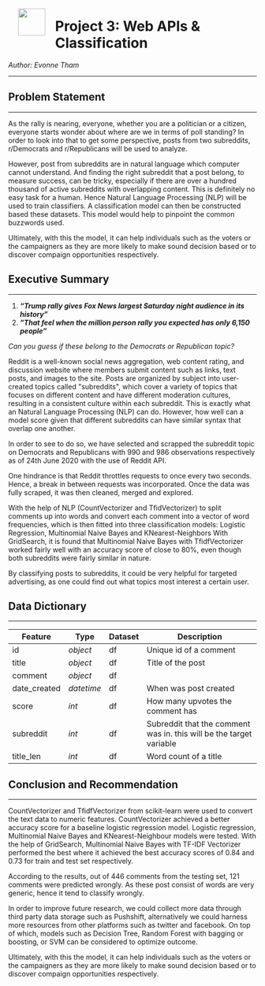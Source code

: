 <img src="http://imgur.com/1ZcRyrc.png" style="float: left; margin: 20px; height: 55px">

# Project 3: Web APIs & Classification

_Author: Evonne Tham_

---

## Problem Statement
---

As the rally is nearing, everyone, whether you are a politician or a citizen, everyone starts wonder about where are we in terms of poll standing? In order to look into that to get some perspective, posts from two subreddits, r/Democrats and r/Republicans will be used to analyze.

However, post from subreddits are in natural language which computer cannot understand. And finding the right subreddit that a post belong, to measure success, can be tricky, especially if there are over a hundred thousand of active subreddits with overlapping content. This is definitely no easy task for a human. Hence Natural Language Processing (NLP) will be used to train classifiers. A classification model can then be constructed based these datasets. This model would help to pinpoint the common buzzwords used.

Ultimately, with this the model, it can help individuals such as the voters or the campaigners as they are more likely to make sound decision based or to discover compaign opportunities respectively.

## Executive Summary
---
1. ***“Trump rally gives Fox News largest Saturday night audience in its history”***
2. ***”That feel when the million person rally you expected has only 6,150 people”***

*Can you guess if these belong to the Democrats or Republican topic?*


Reddit is a well-known social news aggregation, web content rating, and discussion website where members submit content such as links, text posts, and images to the site. Posts are organized by subject into user-created topics called "subreddits", which cover a variety of topics that focuses on different content and have different moderation cultures, resulting in a consistent culture within each subreddit. This is exactly what an Natural Language Processing (NLP) can do. However, how well can a model score given that different subreddits can have similar syntax that overlap one another.


In order to see to do so, we have selected and scrapped the subreddit topic on Democrats and Republicans with 990 and 986 observations respectively as of 24th June 2020 with the use of Reddit API. 

One hindrance is that Reddit throttles requests to once every two seconds. Hence, a break in between requests was incorporated. Once the data was fully scraped, it was then cleaned, merged and explored. 

With the help of NLP (CountVectorizer and TfidVectorizer) to split comments up into words and convert each comment into a vector of word frequencies, which is then fitted into three classification models: Logistic Regression, Multinomial Naive Bayes and KNearest-Neighbors
With GridSearch, it is found that Multinomial Naive Bayes with TfidfVectorizer worked fairly well with an accuracy score of close to 80%, even though both subreddits were fairly similar in nature.

By classifying posts to subreddits, it could be very helpful for targeted advertising, as one could find out what topics most interest a certain user.

## Data Dictionary

------

|Feature|Type|Dataset|Description|
|---|---|---|---|
|id|*object*|df|Unique id of a comment|
|title|*object*|df|Title of the post |
|comment|*object*|df||
|date_created|*datetime*|df|When was post created |
|score |*int*|df|How many upvotes the comment has|
|subreddit|*int*|df|Subreddit that the comment was in. this will be the target variable|
|title_len|*int*|df|Word count of a title|


## Conclusion and Recommendation 
---
CountVectorizer and TfidfVectorizer from scikit-learn were used to convert the text data to numeric features. CountVectorizer achieved a better accuracy score for a baseline logistic regression model. Logistic regression, Multinomial Naive Bayes and KNearest-Neighbour models were tested. With the help of GridSearch, Multinomial Naive Bayes with TF-IDF Vectorizer performed the best where it achieved the best accuracy scores of 0.84 and 0.73 for train and test set respectively.

According to the results, out of 446 comments from the testing set, 121 comments were predicted wrongly. As these post consist of words are very generic, hence it tend to classify wrongly. 

In order to improve future research, we could collect more data through third party data storage such as Pushshift, alternatively we could harness more resources from other platforms such as twitter and facebook. On top of which, models such as Decision Tree, Random Forest with bagging or boosting, or SVM can be considered to optimize outcome. 

Ultimately, with this the model, it can help individuals such as the voters or the campaigners as they are more likely to make sound decision based or to discover compaign opportunities respectively.